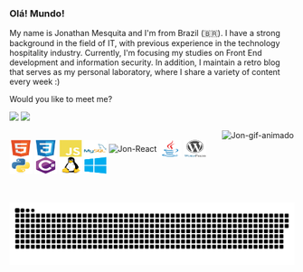 ### Olá! Mundo!

My name is Jonathan Mesquita and I'm from Brazil (🇧🇷). I have a strong background in the field of IT, with previous experience in the technology hospitality industry. Currently, I'm focusing my studies on Front End development and information security. In addition, I maintain a retro blog that serves as my personal laboratory, where I share a variety of content every week :)

Would you like to meet me?

  <a href="https://www.instagram.com/jonathanmesquitas/" target="_blank"><img src="https://img.shields.io/badge/-Instagram-%23E4405F?style=for-the-badge&logo=instagram&logoColor=white" target="_blank"></a>
  <a href="https://www.linkedin.com/in/jonathanmesquita/" target="_blank"><img src="https://img.shields.io/badge/-LinkedIn-%230077B5?style=for-the-badge&logo=linkedin&logoColor=white" target="_blank"></a>
  <div  style="display: inline"> 
  <a href="https://github.com/jonathanmesquita">
  <img align="right" alt="Jon-gif-animado"  height="128" width="128" src="https://cdn.discordapp.com/attachments/875378941878206517/1120483574265679943/jon_room_02.gif?ex=66999a25&is=669848a5&hm=045cac3b588dc50f7fa57ff5826ee7fb05a1d463b2d90f91d433173d6677b3c8&">
  </a>
  </div>
 

 
<div style="display: inline_block"><br>
  <img align="center" alt="Jon-HTML" height="30" width="40" src="https://raw.githubusercontent.com/devicons/devicon/master/icons/html5/html5-original.svg">
  <img align="center" alt="Jon-CSS" height="30" width="40" src="https://raw.githubusercontent.com/devicons/devicon/master/icons/css3/css3-original.svg">
  <img align="center" alt="Jon-Js" height="30" width="40" src="https://raw.githubusercontent.com/devicons/devicon/master/icons/javascript/javascript-plain.svg">
  <img align="center" alt="Jon-MySql" height="30" width="40" src="https://raw.githubusercontent.com/devicons/devicon/9f4f5cdb393299a81125eb5127929ea7bfe42889/icons/mysql/mysql-original-wordmark.svg">  
  <img align="center" alt="Jon-React" height="30" width="40" src="https://cdn.jsdelivr.net/gh/devicons/devicon/icons/react/react-original.svg">
  <img align="center" alt="Jon-Java" height="30" width="40" src="https://raw.githubusercontent.com/devicons/devicon/9f4f5cdb393299a81125eb5127929ea7bfe42889/icons/java/java-original.svg"> 
  <img align="center" alt="Jon-WordPress" height="30" width="40" src="https://raw.githubusercontent.com/devicons/devicon/9f4f5cdb393299a81125eb5127929ea7bfe42889/icons/wordpress/wordpress-original.svg">
  <img align="center" alt="Jon-Python" height="30" width="40" src="https://raw.githubusercontent.com/devicons/devicon/master/icons/python/python-original.svg">
  <img align="center" alt="Jon-Csharp" height="30" width="40" src="https://raw.githubusercontent.com/devicons/devicon/master/icons/csharp/csharp-original.svg">
  <img align="center" alt="Jon-Linux" height="30" width="40" src="https://raw.githubusercontent.com/devicons/devicon/9f4f5cdb393299a81125eb5127929ea7bfe42889/icons/linux/linux-original.svg">
  <img align="center" alt="Jon-Windows" height="30" width="40" src="https://raw.githubusercontent.com/devicons/devicon/9f4f5cdb393299a81125eb5127929ea7bfe42889/icons/windows8/windows8-original.svg">
</div>
  
  ##
 

 ![Snake animation](https://github.com/jonathanmesquita/jonathanmesquita/blob/output/github-contribution-grid-snake.svg)
 
</div>
